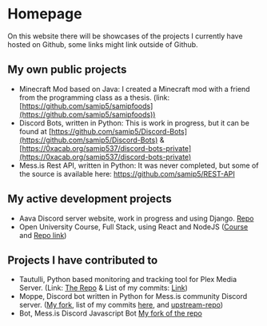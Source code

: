 # Homepage

On this website there will be showcases of the projects I currently have hosted on Github, some links might link outside of Github.

## My own public projects

- Minecraft Mod based on Java: I created a Minecraft mod with a friend from the programming class as a thesis. (link: [https://github.com/samip5/samipfoods](https://github.com/samip5/samipfoods))
- Discord Bots, written in Python: This is work in progress, but it can be found at [https://github.com/samip5/Discord-Bots](https://github.com/samip5/Discord-Bots) & [https://0xacab.org/samip537/discord-bots-private](https://0xacab.org/samip537/discord-bots-private)
- Mess.is Rest API, written in Python: It was never completed, but some of the source is available here: https://github.com/samip5/REST-API

## My active development projects
- Aava Discord server website, work in progress and using Django. [Repo](https://github.com/samip5/aava-website-django) 
- Open University Course, Full Stack, using React and NodeJS ([Course](https://fullstackopen.com/en/) and [Repo link](https://github.com/samip5/ouh-fullstack))

## Projects I have contributed to
- Tautulli, Python based monitoring and tracking tool for Plex Media Server. (Link: [The Repo](https://github.com/Tautulli/Tautulli) & List of my commits: [Link](https://github.com/Tautulli/Tautulli/commits?author=samip5)) 
- Moppe, Discord bot written in Python for Mess.is community Discord server. ([My fork](https://github.com/samip5/Moppe), list of my commits [here](https://github.com/oomessis/Moppe/commits?author=samip5), and [upstream-repo](https://github.com/oomessis/Moppe))
- Bot, Mess.is Discord Javascript Bot [My fork of the repo](https://github.com/samip5/Bot)